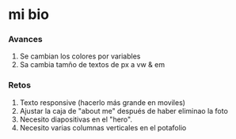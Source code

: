 # mi bio

### Avances
1. Se cambian los colores por variables
2. Sa cambia tamño de textos de px a vw & em


### Retos
1. Texto responsive (hacerlo más grande en moviles)
2. Ajustar la caja de "about me" después de haber eliminao la foto
3. Necesito diapositivas en el "hero".
4. Necesito varias columnas verticales en el potafolio